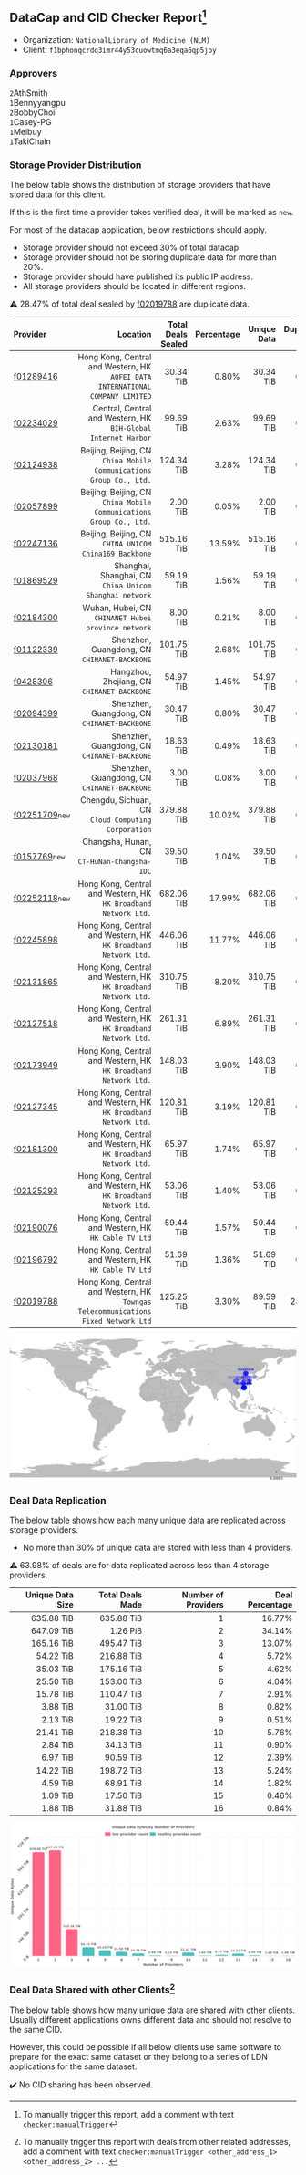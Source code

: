 ## DataCap and CID Checker Report[^1]
 - Organization: `NationalLibrary of Medicine (NLM)`
 - Client: `f1bphonqcrdq3imr44y53cuowtmq6a3eqa6qp5joy`
### Approvers
`2`AthSmith<br/>`1`Bennyyangpu<br/>`2`BobbyChoii<br/>`1`Casey-PG<br/>`1`Meibuy<br/>`1`TakiChain

### Storage Provider Distribution
The below table shows the distribution of storage providers that have stored data for this client.

If this is the first time a provider takes verified deal, it will be marked as `new`.

For most of the datacap application, below restrictions should apply.
 - Storage provider should not exceed 30% of total datacap.
 - Storage provider should not be storing duplicate data for more than 20%.
 - Storage provider should have published its public IP address.
 - All storage providers should be located in different regions.

⚠️ 28.47% of total deal sealed by [f02019788](https://filfox.info/en/address/f02019788) are duplicate data.

| Provider                                                    |                                                                              Location | Total Deals Sealed | Percentage | Unique Data | Duplicate Deals |
| :---------------------------------------------------------- | ------------------------------------------------------------------------------------: | -----------------: | ---------: | ----------: | --------------: |
| [f01289416](https://filfox.info/en/address/f01289416)       |     Hong Kong, Central and Western, HK<br/>`AOFEI DATA INTERNATIONAL COMPANY LIMITED` |          30.34 TiB |      0.80% |   30.34 TiB |           0.00% |
| [f02234029](https://filfox.info/en/address/f02234029)       |                     Central, Central and Western, HK<br/>`BIH-Global Internet Harbor` |          99.69 TiB |      2.63% |   99.69 TiB |           0.00% |
| [f02124938](https://filfox.info/en/address/f02124938)       |                Beijing, Beijing, CN<br/>`China Mobile Communications Group Co., Ltd.` |         124.34 TiB |      3.28% |  124.34 TiB |           0.00% |
| [f02057899](https://filfox.info/en/address/f02057899)       |                Beijing, Beijing, CN<br/>`China Mobile Communications Group Co., Ltd.` |           2.00 TiB |      0.05% |    2.00 TiB |           0.00% |
| [f02247136](https://filfox.info/en/address/f02247136)       |                             Beijing, Beijing, CN<br/>`CHINA UNICOM China169 Backbone` |         515.16 TiB |     13.59% |  515.16 TiB |           0.00% |
| [f01869529](https://filfox.info/en/address/f01869529)       |                            Shanghai, Shanghai, CN<br/>`China Unicom Shanghai network` |          59.19 TiB |      1.56% |   59.19 TiB |           0.00% |
| [f02184300](https://filfox.info/en/address/f02184300)       |                                Wuhan, Hubei, CN<br/>`CHINANET Hubei province network` |           8.00 TiB |      0.21% |    8.00 TiB |           0.00% |
| [f01122339](https://filfox.info/en/address/f01122339)       |                                       Shenzhen, Guangdong, CN<br/>`CHINANET-BACKBONE` |         101.75 TiB |      2.68% |  101.75 TiB |           0.00% |
| [f0428306](https://filfox.info/en/address/f0428306)         |                                        Hangzhou, Zhejiang, CN<br/>`CHINANET-BACKBONE` |          54.97 TiB |      1.45% |   54.97 TiB |           0.00% |
| [f02094399](https://filfox.info/en/address/f02094399)       |                                       Shenzhen, Guangdong, CN<br/>`CHINANET-BACKBONE` |          30.47 TiB |      0.80% |   30.47 TiB |           0.00% |
| [f02130181](https://filfox.info/en/address/f02130181)       |                                       Shenzhen, Guangdong, CN<br/>`CHINANET-BACKBONE` |          18.63 TiB |      0.49% |   18.63 TiB |           0.00% |
| [f02037968](https://filfox.info/en/address/f02037968)       |                                       Shenzhen, Guangdong, CN<br/>`CHINANET-BACKBONE` |           3.00 TiB |      0.08% |    3.00 TiB |           0.00% |
| [f02251709](https://filfox.info/en/address/f02251709)`new`  |                                Chengdu, Sichuan, CN<br/>`Cloud Computing Corporation` |         379.88 TiB |     10.02% |  379.88 TiB |           0.00% |
| [f0157769](https://filfox.info/en/address/f0157769)`new`    |                                       Changsha, Hunan, CN<br/>`CT-HuNan-Changsha-IDC` |          39.50 TiB |      1.04% |   39.50 TiB |           0.00% |
| [f02252118](https://filfox.info/en/address/f02252118)`new`  |                    Hong Kong, Central and Western, HK<br/>`HK Broadband Network Ltd.` |         682.06 TiB |     17.99% |  682.06 TiB |           0.00% |
| [f02245898](https://filfox.info/en/address/f02245898)       |                    Hong Kong, Central and Western, HK<br/>`HK Broadband Network Ltd.` |         446.06 TiB |     11.77% |  446.06 TiB |           0.00% |
| [f02131865](https://filfox.info/en/address/f02131865)       |                    Hong Kong, Central and Western, HK<br/>`HK Broadband Network Ltd.` |         310.75 TiB |      8.20% |  310.75 TiB |           0.00% |
| [f02127518](https://filfox.info/en/address/f02127518)       |                    Hong Kong, Central and Western, HK<br/>`HK Broadband Network Ltd.` |         261.31 TiB |      6.89% |  261.31 TiB |           0.00% |
| [f02173949](https://filfox.info/en/address/f02173949)       |                    Hong Kong, Central and Western, HK<br/>`HK Broadband Network Ltd.` |         148.03 TiB |      3.90% |  148.03 TiB |           0.00% |
| [f02127345](https://filfox.info/en/address/f02127345)       |                    Hong Kong, Central and Western, HK<br/>`HK Broadband Network Ltd.` |         120.81 TiB |      3.19% |  120.81 TiB |           0.00% |
| [f02181300](https://filfox.info/en/address/f02181300)       |                    Hong Kong, Central and Western, HK<br/>`HK Broadband Network Ltd.` |          65.97 TiB |      1.74% |   65.97 TiB |           0.00% |
| [f02125293](https://filfox.info/en/address/f02125293)       |                    Hong Kong, Central and Western, HK<br/>`HK Broadband Network Ltd.` |          53.06 TiB |      1.40% |   53.06 TiB |           0.00% |
| [f02190076](https://filfox.info/en/address/f02190076)       |                              Hong Kong, Central and Western, HK<br/>`HK Cable TV Ltd` |          59.44 TiB |      1.57% |   59.44 TiB |           0.00% |
| [f02196792](https://filfox.info/en/address/f02196792)       |                              Hong Kong, Central and Western, HK<br/>`HK Cable TV Ltd` |          51.69 TiB |      1.36% |   51.69 TiB |           0.00% |
| [f02019788](https://filfox.info/en/address/f02019788)       | Hong Kong, Central and Western, HK<br/>`Towngas Telecommunications Fixed Network Ltd` |         125.25 TiB |      3.30% |   89.59 TiB |          28.47% |

<img src="https://raw.githubusercontent.com/data-preservation-programs/filplus-checker-assets/main/filecoin-project/filecoin-plus-large-datasets/issues/1898/1691385533921.png"/>

### Deal Data Replication
The below table shows how each many unique data are replicated across storage providers.

- No more than 30% of unique data are stored with less than 4 providers.

⚠️ 63.98% of deals are for data replicated across less than 4 storage providers.

| Unique Data Size | Total Deals Made | Number of Providers | Deal Percentage |
| ---------------: | ---------------: | ------------------: | --------------: |
|       635.88 TiB |       635.88 TiB |                   1 |          16.77% |
|       647.09 TiB |         1.26 PiB |                   2 |          34.14% |
|       165.16 TiB |       495.47 TiB |                   3 |          13.07% |
|        54.22 TiB |       216.88 TiB |                   4 |           5.72% |
|        35.03 TiB |       175.16 TiB |                   5 |           4.62% |
|        25.50 TiB |       153.00 TiB |                   6 |           4.04% |
|        15.78 TiB |       110.47 TiB |                   7 |           2.91% |
|         3.88 TiB |        31.00 TiB |                   8 |           0.82% |
|         2.13 TiB |        19.22 TiB |                   9 |           0.51% |
|        21.41 TiB |       218.38 TiB |                  10 |           5.76% |
|         2.84 TiB |        34.13 TiB |                  11 |           0.90% |
|         6.97 TiB |        90.59 TiB |                  12 |           2.39% |
|        14.22 TiB |       198.72 TiB |                  13 |           5.24% |
|         4.59 TiB |        68.91 TiB |                  14 |           1.82% |
|         1.09 TiB |        17.50 TiB |                  15 |           0.46% |
|         1.88 TiB |        31.88 TiB |                  16 |           0.84% |

<img src="https://raw.githubusercontent.com/data-preservation-programs/filplus-checker-assets/main/filecoin-project/filecoin-plus-large-datasets/issues/1898/1691385534464.png"/>

### Deal Data Shared with other Clients[^3]
The below table shows how many unique data are shared with other clients.
Usually different applications owns different data and should not resolve to the same CID.

However, this could be possible if all below clients use same software to prepare for the exact same dataset or they belong to a series of LDN applications for the same dataset.

✔️ No CID sharing has been observed.

[^1]: To manually trigger this report, add a comment with text `checker:manualTrigger`

[^2]: Deals from those addresses are combined into this report as they are specified with `checker:manualTrigger`

[^3]: To manually trigger this report with deals from other related addresses, add a comment with text `checker:manualTrigger <other_address_1> <other_address_2> ...`
